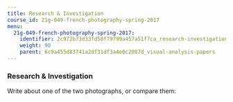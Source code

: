 ```yaml
---
title: Research & Investigation
course_id: 21g-049-french-photography-spring-2017
menu:
  21g-049-french-photography-spring-2017:
    identifier: 2c972b73d33fd58f79799a457a51f7ca_research-investigation
    weight: 90
    parent: 6c9a455d83741a2df31df3a4e0c2087d_visual-analysis-papers
---
```

### Research & Investigation

Write about one of the two photographs, or compare them: